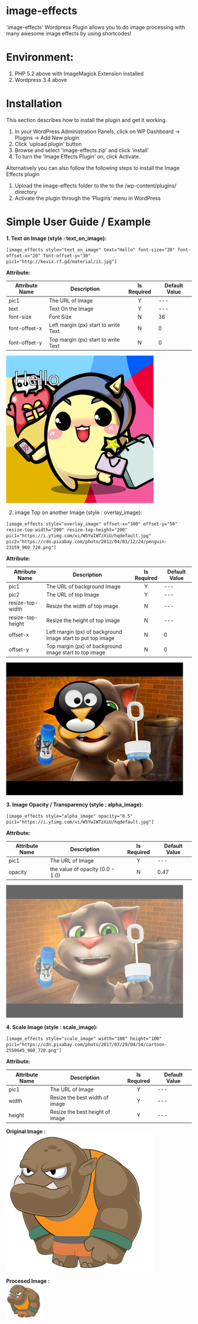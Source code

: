 # image-effects
'image-effects' Wordpress Plugin allows you to do image processing with many awesome image effects by using shortcodes!


# Environment:
1. PHP 5.2 above with ImageMagick Extension installed
2. Wordpress 3.4 above

#	Installation
This section describes how to install the plugin and get it working.

1. In your WordPress Administration Panels, click on WP Dashboard -> Plugins -> Add New plugin
2. Click 'upload plugin' button
3. Browse and select 'image-effects.zip' and click 'install'
4. To turn the 'Image Effects Plugin' on, click Activate.

Alternatively you can also follow the following steps to install the Image Effects plugin

1. Upload the image-effects folder to the to the /wp-content/plugins/ directory
2. Activate the plugin through the ‘Plugins’ menu in WordPress

# Simple User Guide / Example

**1. Text on Image (style : text_on_image):**

```
[image_effects style="text_on_image" text="Hello" font-size="20" font-offset-x="20" font-offset-y="30" pic1="http://kevix.rf.gd/material/i1.jpg"]
```

**Attribute:**

| Attribute Name  | Description  | Is Required | Default Value |
| ------------ | --------------- | :-----: | -------------- |
| pic1      | The URL of Image | Y | --- |
| text      | Text On the Image | Y | --- |
| font-size      | Font Size | N | 36 |
| font-offset-x | Left margin (px) start to write Text | N | 0 |
| font-offset-y | Top margin (px) start to write Text | N | 0 |

![Result Image](example/r1.png)

2.  image Top on another Image (style : overlay_image):

```
[image_effects style="overlay_image" offset-x="100" offset-y="50" resize-top-width="200" resize-top-height="200" pic1="https://i.ytimg.com/vi/W5YwIWTzXiU/hqdefault.jpg" pic2="https://cdn.pixabay.com/photo/2012/04/01/12/24/penguin-23159_960_720.png"]
```

**Attribute:**

| Attribute Name  | Description  | Is Required | Default Value |
| ------------ | --------------- | :-----: | -------------- |
| pic1      | The URL of background Image | Y | --- |
| pic2      | The URL of top Image | Y | --- |
| resize-top-width | Resize the width of top image | N | --- |
| resize-top-height | Resize the height of top image | N | --- |
| offset-x | Left margin (px) of background image start to put top image | N | 0 |
| offset-y | Top margin (px) of background image start to top image | N | 0 |

![Result Image](example/r2.png)

**3. Image Opacity / Transparency (style : alpha_image):**

```
[image_effects style="alpha_image" opacity="0.5" pic1="https://i.ytimg.com/vi/W5YwIWTzXiU/hqdefault.jpg"]
```

**Attribute:**

| Attribute Name  | Description  | Is Required | Default Value |
| ------------ | --------------- | :-----: | -------------- |
| pic1      | The URL of Image | Y | --- |
| opacity | the value of opacity (0.0 - 1.0) | N | 0.47 |

![Result Image](example/r3.png)

**4. Scale Image (style : scale_image):**

```
[image_effects style="scale_image" width="100" height="100" pic1="https://cdn.pixabay.com/photo/2017/07/29/04/54/cartoon-2550645_960_720.png"]
```

**Attribute:**

| Attribute Name  | Description  | Is Required | Default Value |
| ------------ | --------------- | :-----: | -------------- |
| pic1      | The URL of Image | Y | --- |
| width | Resize the best width of image | Y | --- |
| height | Resize the best height of image | Y | --- |

**Original Image :** <br />
![Result Image](example/i4.png)

**Procesed Image :** <br />
![Result Image](example/r4.png)